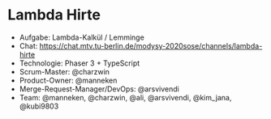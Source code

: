 # Lambda Hirte

* Aufgabe: Lambda-Kalkül / Lemminge
* Chat: https://chat.mtv.tu-berlin.de/modysy-2020sose/channels/lambda-hirte
* Technologie: Phaser 3 + TypeScript
* Scrum-Master: @charzwin
* Product-Owner: @manneken
* Merge-Request-Manager/DevOps: @arsvivendi
* Team: @manneken, @charzwin, @ali, @arsvivendi, @kim_jana, @kubi9803